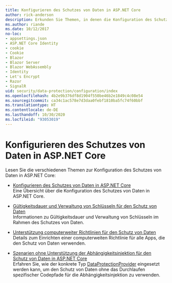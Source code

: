 ```yaml
---
title: Konfigurieren des Schutzes von Daten in ASP.NET Core
author: rick-anderson
description: Erkunden Sie Themen, in denen die Konfiguration des Schutzes von Daten in ASP.NET Core erläutert wird.
ms.author: riande
ms.date: 10/12/2017
no-loc:
- appsettings.json
- ASP.NET Core Identity
- cookie
- Cookie
- Blazor
- Blazor Server
- Blazor WebAssembly
- Identity
- Let's Encrypt
- Razor
- SignalR
uid: security/data-protection/configuration/index
ms.openlocfilehash: 4b2e9b376df8d1904f550be46b2e1849c4c08e54
ms.sourcegitcommit: ca34c1ac578e7d3daa0febf1810ba5fc74f60bbf
ms.translationtype: HT
ms.contentlocale: de-DE
ms.lasthandoff: 10/30/2020
ms.locfileid: "93053019"
---
```

# <a name="data-protection-configuration-in-aspnet-core"></a>Konfigurieren des Schutzes von Daten in ASP.NET Core

Lesen Sie die verschiedenen Themen zur Konfiguration des Schutzes von Daten in ASP.NET Core:

* [Konfigurieren des Schutzes von Daten in ASP.NET Core](xref:security/data-protection/configuration/overview)  
  Eine Übersicht über die Konfiguration des Schutzes von Daten in ASP.NET Core.

* [Gültigkeitsdauer und Verwaltung von Schlüsseln für den Schutz von Daten](xref:security/data-protection/configuration/default-settings)  
  Informationen zu Gültigkeitsdauer und Verwaltung von Schlüsseln im Rahmen des Schutzes von Daten.

* [Unterstützung computerweiter Richtlinien für den Schutz von Daten](xref:security/data-protection/configuration/machine-wide-policy)  
  Details zum Einrichten einer computerweiten Richtlinie für alle Apps, die den Schutz von Daten verwenden.

* [Szenarien ohne Unterstützung der Abhängigkeitsinjektion für den Schutz von Daten in ASP.NET Core](xref:security/data-protection/configuration/non-di-scenarios)  
  Erfahren Sie, wie der konkrete Typ [DataProtectionProvider](/dotnet/api/Microsoft.AspNetCore.DataProtection.DataProtectionProvider) eingesetzt werden kann, um den Schutz von Daten ohne das Durchlaufen spezifischer Codepfade für die Abhängigkeitsinjektion zu verwenden.
